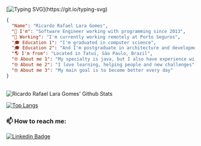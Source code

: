 [![Typing SVG](https://readme-typing-svg.herokuapp.com?font=Fira+Code&duration=3000&pause=1000&color=D0F752&width=435&lines=Hi+there+%F0%9F%91%8B+;Welcome+to+my+profile;It's+a+pleasure+to+have+you+here.)](https://git.io/typing-svg)

```json
{
  "Name": "Ricardo Rafael Lara Gomes",
  "🚀 I'm": "Software Engineer working with programming since 2013",
  "🏢 Working": "I'm currently working remotely at Porto Seguros",
  "🎓 Education 1": "I'm graduated in computer science", 
  "🎓 Education 2": "And I'm postgraduate in architecture and development in java", 
  "🌎 I'm from": "Located in Tatuí, São Paulo, Brazil",
  "🤓 About me 1": "My specialty is java, but I also have experience with development of frontend applications",
  "🤓 About me 2": "I love learning, helping people and new challenges",
  "🤓 About me 3": "My main goal is to become better every day"
}
```

<br />
<img align="center" alt="Ricardo Rafael Lara Gomes' Github Stats" src="https://github-readme-stats.vercel.app/api?username=lararicardo&show_icons=true&hide_border=true&count_private=true&theme=gotham" />

<br />  

[![Top Langs](https://github-readme-stats.vercel.app/api/top-langs/?username=lararicardo&hide=html&theme=gotham&layout=compact)](https://github.com/anuraghazra/github-readme-stats)


### 📫 How to reach me:
[![Linkedin Badge](https://img.shields.io/badge/-LinkedIn-blue?style=flat-square&logo=Linkedin&logoColor=white)](https://www.linkedin.com/in/ricardolara-ti/)
